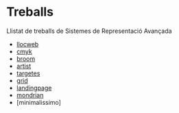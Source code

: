 # Treballs
Llistat de treballs de Sistemes de Representació Avançada

* [llocweb](https://crisellingsvoll.github.io/llocweb/) 
* [cmyk](https://crisellingsvoll.github.io/cmyk/)
* [broom](https://crisellingsvoll.github.io/broom/)
* [artist](https://crisellingsvoll.github.io/artist/)
* [targetes](https://crisellingsvoll.github.io/targetes/)
* [grid](https://crisellingsvoll.github.io/grid/)
* [landingpage](https://crisellingsvoll.github.io/landingpage/)
* [mondrian](https://crisellingsvoll.github.io/mondrian/)
* [minimalissimo]
